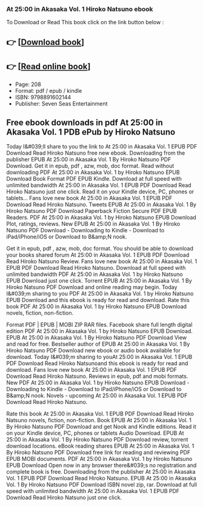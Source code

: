 ### At 25:00 in Akasaka Vol. 1 Hiroko Natsuno ebook

To Download or Read This book click on the link button below :

## 👉  [**[Download book](http://filesbooks.info/download.php?group=book&from=github.com&id=717277&lnk=1064 "Download book")**]

## 👉  [**[Read online book](http://filesbooks.info/download.php?group=book&from=github.com&id=717277&lnk=1064 "Read online book")**]


* Page: 208
* Format: pdf / epub / kindle
* ISBN: 9798891602144
* Publisher: Seven Seas Entertainment



## Free ebook downloads in pdf At 25:00 in Akasaka Vol. 1 PDB ePub by Hiroko Natsuno


Today I&amp;#039;ll share to you the link to At 25:00 in Akasaka Vol. 1 EPUB PDF Download Read Hiroko Natsuno free new ebook. Downloading from the publisher EPUB At 25:00 in Akasaka Vol. 1 By Hiroko Natsuno PDF Download. Get it in epub, pdf , azw, mob, doc format. Read without downloading PDF At 25:00 in Akasaka Vol. 1 by Hiroko Natsuno EPUB Download Book Format PDF EPUB Kindle. Download at full speed with unlimited bandwidth At 25:00 in Akasaka Vol. 1 EPUB PDF Download Read Hiroko Natsuno just one click. Read it on your Kindle device, PC, phones or tablets... Fans love new book At 25:00 in Akasaka Vol. 1 EPUB PDF Download Read Hiroko Natsuno. Tweets EPUB At 25:00 in Akasaka Vol. 1 By Hiroko Natsuno PDF Download Paperback Fiction Secure PDF EPUB Readers. PDF At 25:00 in Akasaka Vol. 1 by Hiroko Natsuno EPUB Download Plot, ratings, reviews. New EPUB At 25:00 in Akasaka Vol. 1 By Hiroko Natsuno PDF Download - Downloading to Kindle - Download to iPad/iPhone/iOS or Download to B&amp;amp;N nook.

Get it in epub, pdf , azw, mob, doc format. You should be able to download your books shared forum At 25:00 in Akasaka Vol. 1 EPUB PDF Download Read Hiroko Natsuno Review. Fans love new book At 25:00 in Akasaka Vol. 1 EPUB PDF Download Read Hiroko Natsuno. Download at full speed with unlimited bandwidth PDF At 25:00 in Akasaka Vol. 1 by Hiroko Natsuno EPUB Download just one click. Torrent EPUB At 25:00 in Akasaka Vol. 1 By Hiroko Natsuno PDF Download and online reading may begin. Today I&amp;#039;m sharing to you PDF At 25:00 in Akasaka Vol. 1 by Hiroko Natsuno EPUB Download and this ebook is ready for read and download. Rate this book PDF At 25:00 in Akasaka Vol. 1 by Hiroko Natsuno EPUB Download novels, fiction, non-fiction.

Format PDF | EPUB | MOBI ZIP RAR files. Facebook share full length digital edition PDF At 25:00 in Akasaka Vol. 1 by Hiroko Natsuno EPUB Download. EPUB At 25:00 in Akasaka Vol. 1 By Hiroko Natsuno PDF Download View and read for free. Bestseller author of EPUB At 25:00 in Akasaka Vol. 1 By Hiroko Natsuno PDF Download new ebook or audio book available for download. Today I&amp;#039;m sharing to youAt 25:00 in Akasaka Vol. 1 EPUB PDF Download Read Hiroko Natsunoand this ebook is ready for read and download. Fans love new book At 25:00 in Akasaka Vol. 1 EPUB PDF Download Read Hiroko Natsuno. Reviews in epub, pdf and mobi formats. New PDF At 25:00 in Akasaka Vol. 1 by Hiroko Natsuno EPUB Download - Downloading to Kindle - Download to iPad/iPhone/iOS or Download to B&amp;amp;N nook. Novels - upcoming At 25:00 in Akasaka Vol. 1 EPUB PDF Download Read Hiroko Natsuno.

Rate this book At 25:00 in Akasaka Vol. 1 EPUB PDF Download Read Hiroko Natsuno novels, fiction, non-fiction. Book EPUB At 25:00 in Akasaka Vol. 1 By Hiroko Natsuno PDF Download and get Nook and Kindle editions. Read it on your Kindle device, PC, phones or tablets Audio Download. EPUB At 25:00 in Akasaka Vol. 1 By Hiroko Natsuno PDF Download review, torrent download locations. eBook reading shares EPUB At 25:00 in Akasaka Vol. 1 By Hiroko Natsuno PDF Download free link for reading and reviewing PDF EPUB MOBI documents. PDF At 25:00 in Akasaka Vol. 1 by Hiroko Natsuno EPUB Download Open now in any browser there&amp;#039;s no registration and complete book is free. Downloading from the publisher At 25:00 in Akasaka Vol. 1 EPUB PDF Download Read Hiroko Natsuno. EPUB At 25:00 in Akasaka Vol. 1 By Hiroko Natsuno PDF Download ISBN novel zip, rar. Download at full speed with unlimited bandwidth At 25:00 in Akasaka Vol. 1 EPUB PDF Download Read Hiroko Natsuno just one click.





